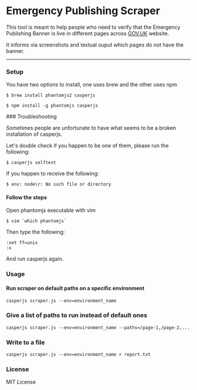 # Emergency Publishing Scraper

This tool is meant to help people who need to verify that the Emergency Publishing Banner
is live in different pages across [GOV.UK](http://gov.uk) website.

It informs via screenshots and textual ouput which pages do not have the banner.

---

### Setup

You have two options to install, one uses brew and the other uses npm

    $ brew install phantomjs2 casperjs

    $ npm install -g phantomjs casperjs


### Troubleshooting

Sometimes people are unfortunate to have what seems to be a broken installation of casperjs.

Let's double check if you happen to be one of them, please run the following:

    $ casperjs selftest

If you happen to receive the following:

    $ env: node\r: No such file or directory

#### Follow the steps

Open phantomjs executable with vim

    $ vim `which phantomjs`

Then type the following:

    :set ff=unix
    :x

And run casperjs again.

### Usage

#### Run scraper on default paths on a specific environment

    casperjs scraper.js --env=environment_name

### Give a list of paths to run instead of default ones

    casperjs scraper.js --env=environment_name --paths=/page-1,/page-2,...

### Write to a file

    casperjs scraper.js --env=environment_name > report.txt


### License

MIT License

